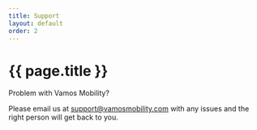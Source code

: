```yaml
---
title: Support
layout: default
order: 2
---
```


# {{ page.title }}

Problem with Vamos Mobility?

Please email us at [support@vamosmobility.com](mailto:support@vamosmobility.com) with any issues and the right person will get back to you.
